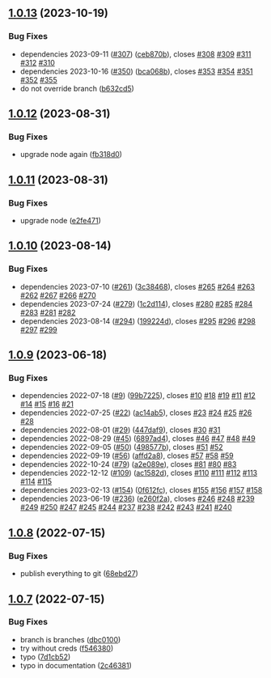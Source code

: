 ## [1.0.13](https://github.com/bodinsamuel/renovate-automatic-branch/compare/v1.0.12...v1.0.13) (2023-10-19)


### Bug Fixes

* dependencies 2023-09-11 ([#307](https://github.com/bodinsamuel/renovate-automatic-branch/issues/307)) ([ceb870b](https://github.com/bodinsamuel/renovate-automatic-branch/commit/ceb870b1425eec7e2f30e61e1b8a70e30e731fd3)), closes [#308](https://github.com/bodinsamuel/renovate-automatic-branch/issues/308) [#309](https://github.com/bodinsamuel/renovate-automatic-branch/issues/309) [#311](https://github.com/bodinsamuel/renovate-automatic-branch/issues/311) [#312](https://github.com/bodinsamuel/renovate-automatic-branch/issues/312) [#310](https://github.com/bodinsamuel/renovate-automatic-branch/issues/310)
* dependencies 2023-10-16 ([#350](https://github.com/bodinsamuel/renovate-automatic-branch/issues/350)) ([bca068b](https://github.com/bodinsamuel/renovate-automatic-branch/commit/bca068b1658e66a42a0c2efea251d325d62e1476)), closes [#353](https://github.com/bodinsamuel/renovate-automatic-branch/issues/353) [#354](https://github.com/bodinsamuel/renovate-automatic-branch/issues/354) [#351](https://github.com/bodinsamuel/renovate-automatic-branch/issues/351) [#352](https://github.com/bodinsamuel/renovate-automatic-branch/issues/352) [#355](https://github.com/bodinsamuel/renovate-automatic-branch/issues/355)
* do not override branch ([b632cd5](https://github.com/bodinsamuel/renovate-automatic-branch/commit/b632cd51caf4d3551d502a91c911bafc9c5456e3))

## [1.0.12](https://github.com/bodinsamuel/renovate-automatic-branch/compare/v1.0.11...v1.0.12) (2023-08-31)


### Bug Fixes

* upgrade node again ([fb318d0](https://github.com/bodinsamuel/renovate-automatic-branch/commit/fb318d03860d419e0ce739ed515ac1a85f3a001c))

## [1.0.11](https://github.com/bodinsamuel/renovate-automatic-branch/compare/v1.0.10...v1.0.11) (2023-08-31)


### Bug Fixes

* upgrade node ([e2fe471](https://github.com/bodinsamuel/renovate-automatic-branch/commit/e2fe471ac2f51121e6f4da3fa0754c72bee78327))

## [1.0.10](https://github.com/bodinsamuel/renovate-automatic-branch/compare/v1.0.9...v1.0.10) (2023-08-14)


### Bug Fixes

* dependencies 2023-07-10 ([#261](https://github.com/bodinsamuel/renovate-automatic-branch/issues/261)) ([3c38468](https://github.com/bodinsamuel/renovate-automatic-branch/commit/3c38468b716d78108d8a6d6c71ebfcc1cc84301d)), closes [#265](https://github.com/bodinsamuel/renovate-automatic-branch/issues/265) [#264](https://github.com/bodinsamuel/renovate-automatic-branch/issues/264) [#263](https://github.com/bodinsamuel/renovate-automatic-branch/issues/263) [#262](https://github.com/bodinsamuel/renovate-automatic-branch/issues/262) [#267](https://github.com/bodinsamuel/renovate-automatic-branch/issues/267) [#266](https://github.com/bodinsamuel/renovate-automatic-branch/issues/266) [#270](https://github.com/bodinsamuel/renovate-automatic-branch/issues/270)
* dependencies 2023-07-24 ([#279](https://github.com/bodinsamuel/renovate-automatic-branch/issues/279)) ([1c2d114](https://github.com/bodinsamuel/renovate-automatic-branch/commit/1c2d114cb8f59908c8e88cac0c54194a4727ca69)), closes [#280](https://github.com/bodinsamuel/renovate-automatic-branch/issues/280) [#285](https://github.com/bodinsamuel/renovate-automatic-branch/issues/285) [#284](https://github.com/bodinsamuel/renovate-automatic-branch/issues/284) [#283](https://github.com/bodinsamuel/renovate-automatic-branch/issues/283) [#281](https://github.com/bodinsamuel/renovate-automatic-branch/issues/281) [#282](https://github.com/bodinsamuel/renovate-automatic-branch/issues/282)
* dependencies 2023-08-14 ([#294](https://github.com/bodinsamuel/renovate-automatic-branch/issues/294)) ([199224d](https://github.com/bodinsamuel/renovate-automatic-branch/commit/199224decf0ff75f0536c0876c1c1c4e60f74caa)), closes [#295](https://github.com/bodinsamuel/renovate-automatic-branch/issues/295) [#296](https://github.com/bodinsamuel/renovate-automatic-branch/issues/296) [#298](https://github.com/bodinsamuel/renovate-automatic-branch/issues/298) [#297](https://github.com/bodinsamuel/renovate-automatic-branch/issues/297) [#299](https://github.com/bodinsamuel/renovate-automatic-branch/issues/299)

## [1.0.9](https://github.com/bodinsamuel/renovate-automatic-branch/compare/v1.0.8...v1.0.9) (2023-06-18)


### Bug Fixes

* dependencies 2022-07-18 ([#9](https://github.com/bodinsamuel/renovate-automatic-branch/issues/9)) ([99b7225](https://github.com/bodinsamuel/renovate-automatic-branch/commit/99b72254f4f0de5af7f5a6a61396fc08b85172a5)), closes [#10](https://github.com/bodinsamuel/renovate-automatic-branch/issues/10) [#18](https://github.com/bodinsamuel/renovate-automatic-branch/issues/18) [#19](https://github.com/bodinsamuel/renovate-automatic-branch/issues/19) [#11](https://github.com/bodinsamuel/renovate-automatic-branch/issues/11) [#12](https://github.com/bodinsamuel/renovate-automatic-branch/issues/12) [#14](https://github.com/bodinsamuel/renovate-automatic-branch/issues/14) [#15](https://github.com/bodinsamuel/renovate-automatic-branch/issues/15) [#16](https://github.com/bodinsamuel/renovate-automatic-branch/issues/16) [#21](https://github.com/bodinsamuel/renovate-automatic-branch/issues/21)
* dependencies 2022-07-25 ([#22](https://github.com/bodinsamuel/renovate-automatic-branch/issues/22)) ([ac14ab5](https://github.com/bodinsamuel/renovate-automatic-branch/commit/ac14ab5bab9b87f40ee432882cc5aa10f100e246)), closes [#23](https://github.com/bodinsamuel/renovate-automatic-branch/issues/23) [#24](https://github.com/bodinsamuel/renovate-automatic-branch/issues/24) [#25](https://github.com/bodinsamuel/renovate-automatic-branch/issues/25) [#26](https://github.com/bodinsamuel/renovate-automatic-branch/issues/26) [#28](https://github.com/bodinsamuel/renovate-automatic-branch/issues/28)
* dependencies 2022-08-01 ([#29](https://github.com/bodinsamuel/renovate-automatic-branch/issues/29)) ([447daf9](https://github.com/bodinsamuel/renovate-automatic-branch/commit/447daf9061516978cad9cd5f2346a1725fa8d5f6)), closes [#30](https://github.com/bodinsamuel/renovate-automatic-branch/issues/30) [#31](https://github.com/bodinsamuel/renovate-automatic-branch/issues/31)
* dependencies 2022-08-29 ([#45](https://github.com/bodinsamuel/renovate-automatic-branch/issues/45)) ([6897ad4](https://github.com/bodinsamuel/renovate-automatic-branch/commit/6897ad484e53d1b9729c0e5186936bfea4fbf21c)), closes [#46](https://github.com/bodinsamuel/renovate-automatic-branch/issues/46) [#47](https://github.com/bodinsamuel/renovate-automatic-branch/issues/47) [#48](https://github.com/bodinsamuel/renovate-automatic-branch/issues/48) [#49](https://github.com/bodinsamuel/renovate-automatic-branch/issues/49)
* dependencies 2022-09-05 ([#50](https://github.com/bodinsamuel/renovate-automatic-branch/issues/50)) ([498577b](https://github.com/bodinsamuel/renovate-automatic-branch/commit/498577b97f5b3c4eabd0bc7fe7fa809daa817d67)), closes [#51](https://github.com/bodinsamuel/renovate-automatic-branch/issues/51) [#52](https://github.com/bodinsamuel/renovate-automatic-branch/issues/52)
* dependencies 2022-09-19 ([#56](https://github.com/bodinsamuel/renovate-automatic-branch/issues/56)) ([affd2a8](https://github.com/bodinsamuel/renovate-automatic-branch/commit/affd2a81bf2ac5056f3fbbf507e51e1bead8ce53)), closes [#57](https://github.com/bodinsamuel/renovate-automatic-branch/issues/57) [#58](https://github.com/bodinsamuel/renovate-automatic-branch/issues/58) [#59](https://github.com/bodinsamuel/renovate-automatic-branch/issues/59)
* dependencies 2022-10-24 ([#79](https://github.com/bodinsamuel/renovate-automatic-branch/issues/79)) ([a2e089e](https://github.com/bodinsamuel/renovate-automatic-branch/commit/a2e089e0c9be2249913df72b6f14206285458cc4)), closes [#81](https://github.com/bodinsamuel/renovate-automatic-branch/issues/81) [#80](https://github.com/bodinsamuel/renovate-automatic-branch/issues/80) [#83](https://github.com/bodinsamuel/renovate-automatic-branch/issues/83)
* dependencies 2022-12-12 ([#109](https://github.com/bodinsamuel/renovate-automatic-branch/issues/109)) ([ac1582d](https://github.com/bodinsamuel/renovate-automatic-branch/commit/ac1582d2d80e239d975af99360231a5f33cb6bc0)), closes [#110](https://github.com/bodinsamuel/renovate-automatic-branch/issues/110) [#111](https://github.com/bodinsamuel/renovate-automatic-branch/issues/111) [#112](https://github.com/bodinsamuel/renovate-automatic-branch/issues/112) [#113](https://github.com/bodinsamuel/renovate-automatic-branch/issues/113) [#114](https://github.com/bodinsamuel/renovate-automatic-branch/issues/114) [#115](https://github.com/bodinsamuel/renovate-automatic-branch/issues/115)
* dependencies 2023-02-13 ([#154](https://github.com/bodinsamuel/renovate-automatic-branch/issues/154)) ([0f612fc](https://github.com/bodinsamuel/renovate-automatic-branch/commit/0f612fc44a93f96020f8aa8488309aca3c15b102)), closes [#155](https://github.com/bodinsamuel/renovate-automatic-branch/issues/155) [#156](https://github.com/bodinsamuel/renovate-automatic-branch/issues/156) [#157](https://github.com/bodinsamuel/renovate-automatic-branch/issues/157) [#158](https://github.com/bodinsamuel/renovate-automatic-branch/issues/158)
* dependencies 2023-06-19 ([#236](https://github.com/bodinsamuel/renovate-automatic-branch/issues/236)) ([e260f2a](https://github.com/bodinsamuel/renovate-automatic-branch/commit/e260f2a426c23558fbe9fbf1194df6bf02623aae)), closes [#246](https://github.com/bodinsamuel/renovate-automatic-branch/issues/246) [#248](https://github.com/bodinsamuel/renovate-automatic-branch/issues/248) [#239](https://github.com/bodinsamuel/renovate-automatic-branch/issues/239) [#249](https://github.com/bodinsamuel/renovate-automatic-branch/issues/249) [#250](https://github.com/bodinsamuel/renovate-automatic-branch/issues/250) [#247](https://github.com/bodinsamuel/renovate-automatic-branch/issues/247) [#245](https://github.com/bodinsamuel/renovate-automatic-branch/issues/245) [#244](https://github.com/bodinsamuel/renovate-automatic-branch/issues/244) [#237](https://github.com/bodinsamuel/renovate-automatic-branch/issues/237) [#238](https://github.com/bodinsamuel/renovate-automatic-branch/issues/238) [#242](https://github.com/bodinsamuel/renovate-automatic-branch/issues/242) [#243](https://github.com/bodinsamuel/renovate-automatic-branch/issues/243) [#241](https://github.com/bodinsamuel/renovate-automatic-branch/issues/241) [#240](https://github.com/bodinsamuel/renovate-automatic-branch/issues/240)

## [1.0.8](https://github.com/bodinsamuel/renovate-automatic-branch/compare/v1.0.7...v1.0.8) (2022-07-15)


### Bug Fixes

* publish everything to git ([68ebd27](https://github.com/bodinsamuel/renovate-automatic-branch/commit/68ebd276233c0e8273223d1432a1eaf9ce2a0a49))

## [1.0.7](https://github.com/bodinsamuel/renovate-automatic-branch/compare/v1.0.6...v1.0.7) (2022-07-15)


### Bug Fixes

* branch is branches ([dbc0100](https://github.com/bodinsamuel/renovate-automatic-branch/commit/dbc0100fbe73ca65f07d3c42bd238692de485bc7))
* try without creds ([f546380](https://github.com/bodinsamuel/renovate-automatic-branch/commit/f546380729a666b03af78048e4d168cc9b1bc157))
* typo ([7d1cb52](https://github.com/bodinsamuel/renovate-automatic-branch/commit/7d1cb523247596083c007921793c9d928a21a3e3))
* typo in documentation ([2c46381](https://github.com/bodinsamuel/renovate-automatic-branch/commit/2c4638128a4c9750700b427ab9d072e586e6625f))
